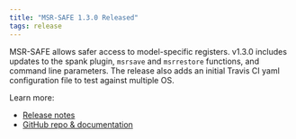 ```yaml
---
title: "MSR-SAFE 1.3.0 Released"
tags: release
---
```


MSR-SAFE allows safer access to model-specific registers. v1.3.0 includes updates to the spank plugin, `msrsave` and `msrrestore` functions, and command line parameters. The release also adds an initial Travis CI yaml configuration file to test against multiple OS.

Learn more:
- [Release notes](https://github.com/LLNL/msr-safe/releases/tag/v1.3.0)
- [GitHub repo & documentation](https://github.com/LLNL/msr-safe)

